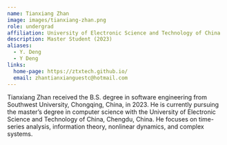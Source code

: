 ```yaml
---
name: Tianxiang Zhan
image: images/tianxiang-zhan.png
role: undergrad
affiliation: University of Electronic Science and Technology of China
description: Master Student (2023)
aliases:
  - Y. Deng
  - Y Deng
links:
  home-page: https://ztxtech.github.io/
  email: zhantianxianguestc@hotmail.com
---
```


Tianxiang Zhan received the B.S. degree in software engineering from Southwest University, Chongqing, China, in 2023. He is currently pursuing the master’s degree in computer science with the University of Electronic Science and Technology of China, Chengdu, China. He focuses on time-series analysis, information theory, nonlinear dynamics, and complex systems.
